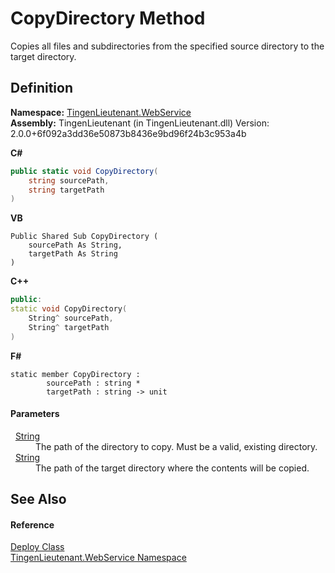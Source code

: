# CopyDirectory Method


Copies all files and subdirectories from the specified source directory to the target directory.



## Definition
**Namespace:** <a href="fc700f7d-9d7b-2ccf-ed8a-45c33dbca259">TingenLieutenant.WebService</a>  
**Assembly:** TingenLieutenant (in TingenLieutenant.dll) Version: 2.0.0+6f092a3dd36e50873b8436e9bd96f24b3c953a4b

**C#**
``` C#
public static void CopyDirectory(
	string sourcePath,
	string targetPath
)
```
**VB**
``` VB
Public Shared Sub CopyDirectory ( 
	sourcePath As String,
	targetPath As String
)
```
**C++**
``` C++
public:
static void CopyDirectory(
	String^ sourcePath, 
	String^ targetPath
)
```
**F#**
``` F#
static member CopyDirectory : 
        sourcePath : string * 
        targetPath : string -> unit 
```



#### Parameters
<dl><dt>  <a href="https://learn.microsoft.com/dotnet/api/system.string" target="_blank" rel="noopener noreferrer">String</a></dt><dd>The path of the directory to copy. Must be a valid, existing directory.</dd><dt>  <a href="https://learn.microsoft.com/dotnet/api/system.string" target="_blank" rel="noopener noreferrer">String</a></dt><dd>The path of the target directory where the contents will be copied.</dd></dl>

## See Also


#### Reference
<a href="5683af89-b278-09ee-20ef-409c1e8aa8ff">Deploy Class</a>  
<a href="fc700f7d-9d7b-2ccf-ed8a-45c33dbca259">TingenLieutenant.WebService Namespace</a>  
